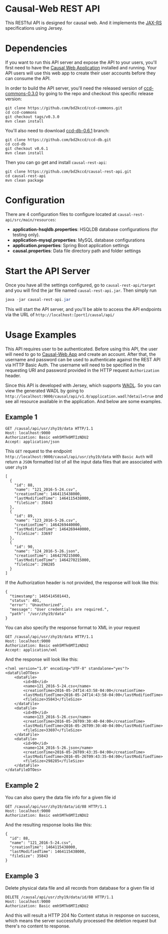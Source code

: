 # Causal-Web REST API

This RESTful API is designed for causal web. And it implements the [JAX-RS](https://en.wikipedia.org/wiki/Java_API_for_RESTful_Web_Services) specifications using Jersey.

# Dependencies

If you want to run this API server and expose the API to your users, you'll first need to have the [Causal Web Application](https://github.com/bd2kccd/causal-web) installed and running. Your API users will use this web app to create their user accounts before they can consume the API.

In order to build the API server, you'll need the released version of [ccd-commons-0.3.0](https://github.com/bd2kccd/ccd-commons/releases/tag/v0.3.0) by going to the repo and checkout this specific release version:

````
git clone https://github.com/bd2kccd/ccd-commons.git
cd ccd-commons
git checkout tags/v0.3.0
mvn clean install
````

You'll also need to download [ccd-db-0.6.1](https://github.com/bd2kccd/ccd-db) branch:

````
git clone https://github.com/bd2kccd/ccd-db.git
cd ccd-db
git checkout v0.6.1
mvn clean install
````

Then you can go get and install `causal-rest-api`:

````
git clone https://github.com/bd2kccd/causal-rest-api.git
cd causal-rest-api
mvn clean package
````

# Configuration

There are 4 configuration files to configure located at `causal-rest-api/src/main/resources`:
- **application-hsqldb.properties**: HSQLDB database configurations (for testing only).
- **application-mysql.properties**: MySQL database configurations
- **application.properties**: Spring Boot application settings
- **causal.properties**: Data file directory path and folder settings

# Start the API Server

Once you have all the settings configured, go to `causal-rest-api/target` and you will find the jar file named `causal-rest-api.jar`. Then simply run 

```java
java -jar causal-rest-api.jar
```
This will start the API server, and you'll be able to access the API endpoints via the URL of `http://localhost:[port]/causal/api/`

# Usage Examples

This API requires user to be authenticated. Before using this API, the user will need to go to [Causal-Web App](https://dxcvm26.psc.edu/ccd/login) and create an account. After that, the username and password can be used to authenticate against the REST API via HTTP Basic Auth. The username will need to be specified in the requesting URI and password provided in the HTTP request `Authorization` header.

Since this API is developed with Jersey, which supports [WADL](https://en.wikipedia.org/wiki/Web_Application_Description_Language). So you can view the generated WADL by going to `http://localhost:9000/causal/api/v1.0/application.wadl?detail=true` and see all resource available in the application. And below are some examples.

## Example 1

````
GET /causal/api/usr/zhy19/data HTTP/1.1
Host: localhost:9000
Authorization: Basic emh5MTk6MTIzNDU2
Accept: application/json
````

This `GET` request to the endpoint `http://localhost:9000/causal/api/usr/zhy19/data` with `Basic Auth` will return a `JSON` formatted list of all the input data files that are associated with user `zhy19`

````
[
  {
    "id": 88,
    "name": "121_2016-5-24.csv",
    "creationTime": 1464115438000,
    "lastModifiedTime": 1464115438000,
    "fileSize": 35843
  },
  {
    "id": 89,
    "name": "123_2016-5-26.csv",
    "creationTime": 1464269440000,
    "lastModifiedTime": 1464269440000,
    "fileSize": 33697
  },
  {
    "id": 90,
    "name": "124_2016-5-26.json",
    "creationTime": 1464270215000,
    "lastModifiedTime": 1464270215000,
    "fileSize": 298285
  }
]
````

If the Authorization header is not provided, the response will look like this:

````
{
  "timestamp": 1465414501443,
  "status": 401,
  "error": "Unauthorized",
  "message": "User credentials are required.",
  "path": "/usr/zhy19/data"
}
````

You can also specify the response format to XML in your request

````
GET /causal/api/usr/zhy19/data HTTP/1.1
Host: localhost:9000
Authorization: Basic emh5MTk6MTIzNDU2
Accept: application/xml
````

And the response will look like this:

````
<?xml version="1.0" encoding="UTF-8" standalone="yes"?>
<dataFileDTOes>
    <dataFile>
        <id>88</id>
        <name>121_2016-5-24.csv</name>
        <creationTime>2016-05-24T14:43:58-04:00</creationTime>
        <lastModifiedTime>2016-05-24T14:43:58-04:00</lastModifiedTime>
        <fileSize>35843</fileSize>
    </dataFile>
    <dataFile>
        <id>89</id>
        <name>123_2016-5-26.csv</name>
        <creationTime>2016-05-26T09:30:40-04:00</creationTime>
        <lastModifiedTime>2016-05-26T09:30:40-04:00</lastModifiedTime>
        <fileSize>33697</fileSize>
    </dataFile>
    <dataFile>
        <id>90</id>
        <name>124_2016-5-26.json</name>
        <creationTime>2016-05-26T09:43:35-04:00</creationTime>
        <lastModifiedTime>2016-05-26T09:43:35-04:00</lastModifiedTime>
        <fileSize>298285</fileSize>
    </dataFile>
</dataFileDTOes>
````

## Example 2

You can also query the data file info for a given file id

````
GET /causal/api/usr/zhy19/data/id/88 HTTP/1.1
Host: localhost:9000
Authorization: Basic emh5MTk6MTIzNDU2
````

And the resulting response looks like this:

````
{
  "id": 88,
  "name": "121_2016-5-24.csv",
  "creationTime": 1464115438000,
  "lastModifiedTime": 1464115438000,
  "fileSize": 35843
}
````


## Example 3

Delete physical data file and all records from database for a given file id

````
DELETE /causal/api/usr/zhy19/data/id/88 HTTP/1.1
Host: localhost:9000
Authorization: Basic emh5MTk6MTIzNDU2
````

And this will result a HTTP 204 No Content status in response on success, which means the server successfully processed the deletion request but there's no content to response.